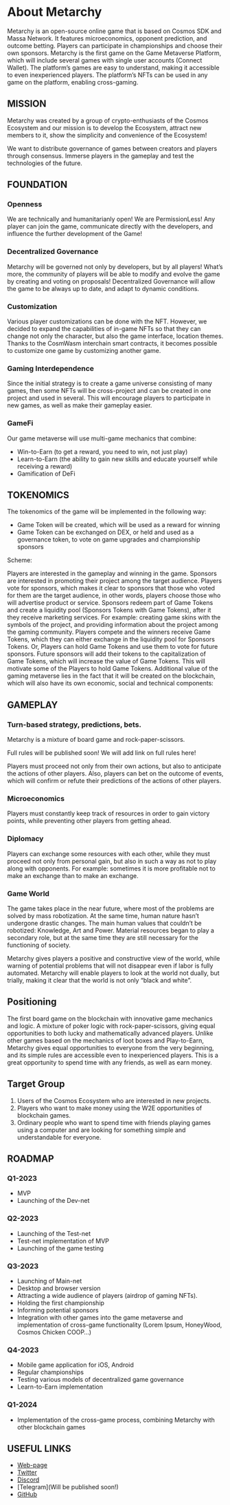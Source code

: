 # About Metarchy

Metarchy is an open-source online game that is based on Cosmos SDK and Massa Network. 
It features microeconomics, opponent prediction, and outcome betting.
Players can participate in championships and choose their own sponsors. Metarchy is the first game on the Game Metaverse Platform, which will include several games with single user accounts (Connect Wallet).
The platform’s games are easy to understand, making it accessible to even inexperienced players.
The platform’s NFTs can be used in any game on the platform, enabling cross-gaming.

## MISSION
Metarchy was created by a group of crypto-enthusiasts of the Cosmos Ecosystem and our mission is to develop the Ecosystem, attract new members to it, show the simplicity and convenience of the Ecosystem!

We want to distribute governance of games between creators and players through consensus. Immerse players in the gameplay and test the technologies of the future.

## FOUNDATION

### Openness
We are technically and humanitarianly open!
We are PermissionLess!
Any player can join the game, communicate directly with the developers, and influence the further development of the Game!

### Decentralized Governance
Metarchy will be governed not only by developers, but by all players!
What’s more, the community of players will be able to modify and evolve the game by creating and voting on proposals!
Decentralized Governance will allow the game to be always up to date, and adapt to dynamic conditions.

### Customization
Various player customizations can be done with the NFT.
However, we decided to expand the capabilities of in-game NFTs so that they can change not only the character, but also the game interface, location themes.
Thanks to the CosmWasm interchain smart contracts, it becomes possible to customize one game by customizing another game.

### Gaming Interdependence
Since the initial strategy is to create a game universe consisting of many games, then some NFTs will be cross-project and can be created in one project and used in several.
This will encourage players to participate in new games, as well as make their gameplay easier.

### GameFi
Our game metaverse will use multi-game mechanics that combine:
- Win-to-Earn (to get a reward, you need to win, not just play)
- Learn-to-Earn (the ability to gain new skills and educate yourself while receiving a reward)
- Gamification of DeFi

## TOKENOMICS
The tokenomics of the game will be implemented in the following way:
- Game Token will be created, which will be used as a reward for winning
- Game Token can be exchanged on DEX, or held and used as a governance token, to vote on game upgrades and championship sponsors

Scheme:

Players are interested in the gameplay and winning in the game.
Sponsors are interested in promoting their project among the target audience.
Players vote for sponsors, which makes it clear to sponsors that those who voted for them are the target audience, in other words, players choose those who will advertise product or service.
Sponsors redeem part of Game Tokens and create a liquidity pool (Sponsors Tokens with Game Tokens), after it they receive marketing services.
For example: creating game skins with the symbols of the project, and providing information about the project among the gaming community.
Players compete and the winners receive Game Tokens, which they can either exchange in the liquidity pool for Sponsors Tokens.
Or, Players can hold Game Tokens and use them to vote for future sponsors. Future sponsors will add their tokens to the capitalization of Game Tokens, which will increase the value of Game Tokens.
This will motivate some of the Players to hold Game Tokens.
Additional value of the gaming metaverse lies in the fact that it will be created on the blockchain, which will also have its own economic, social and technical components:


## GAMEPLAY
### Turn-based strategy, predictions, bets.
Metarchy is a mixture of board game and rock-paper-scissors.

Full rules will be published soon! We will add link on full rules here!

Players must proceed not only from their own actions, but also to anticipate the actions of other players.
Also, players can bet on the outcome of events, which will confirm or refute their predictions of the actions of other players.

### Microeconomics
Players must constantly keep track of resources in order to gain victory points, while preventing other players from getting ahead.

### Diplomacy
Players can exchange some resources with each other, while they must proceed not only from personal gain, but also in such a way as not to play along with opponents. For example: sometimes it is more profitable not to make an exchange than to make an exchange.

### Game World
The game takes place in the near future, where most of the problems are solved by mass robotization.
At the same time, human nature hasn’t undergone drastic changes.
The main human values that couldn’t be robotized: Knowledge, Art and Power.
Material resources began to play a secondary role, but at the same time they are still necessary for the functioning of society.

Metarchy gives players a positive and constructive view of the world, while warning of potential problems that will not disappear even if labor is fully automated.
Metarchy will enable players to look at the world not dually, but trially, making it clear that the world is not only “black and white”.

## Positioning
The first board game on the blockchain with innovative game mechanics and logic.
A mixture of poker logic with rock-paper-scissors, giving equal opportunities to both lucky and mathematically advanced players.
Unlike other games based on the mechanics of loot boxes and Play-to-Earn, Metarchy gives equal opportunities to everyone from the very beginning, and its simple rules are accessible even to inexperienced players.
This is a great opportunity to spend time with any friends, as well as earn money.

## Target Group
1. Users of the Cosmos Ecosystem who are interested in new projects.
2. Players who want to make money using the W2E opportunities of blockchain games.
3. Ordinary people who want to spend time with friends playing games using a computer and are looking for something simple and understandable for everyone.

## ROADMAP
### Q1-2023
- MVP
- Launching of the Dev-net

### Q2-2023
- Launching of the Test-net
- Test-net implementation of MVP
- Launching of the game testing

### Q3-2023
- Launching of Main-net
- Desktop and browser version
- Attracting a wide audience of players (airdrop of gaming NFTs).
- Holding the first championship
- Informing potential sponsors
- Integration with other games into the game metaverse and implementation of cross-game functionality (Lorem Ipsum, HoneyWood, Cosmos Chicken COOP…)

### Q4-2023
- Mobile game application for iOS, Android
- Regular championships
- Testing various models of decentralized game governance
- Learn-to-Earn implementation

### Q1-2024
- Implementation of the cross-game process, combining Metarchy with other blockchain games

## USEFUL LINKS
- [Web-page](https://metarchy.space/)
- [Twitter](https://twitter.com/MetarchySpace)
- [Discord](https://discord.gg/aTJKa4JKpa)
- [Telegram](Will be published soon!)
- [GitHub](https://github.com/METARCHY)
